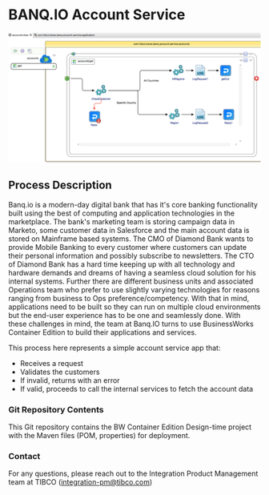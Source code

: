 # BANQ.IO Account Service

![alt tag](/BanqIOAccountService.png)

## Process Description

Banq.io is a modern-day digital bank that has it's core banking functionality built using the best of computing and application technologies in the marketplace. The bank's marketing team is storing campaign data in Marketo, some customer data in Salesforce and the main account data is stored on Mainframe based systems. The CMO of Diamond Bank wants to provide Mobile Banking to every customer where customers can update their personal information and possibly subscribe to newsletters. The CTO of Diamond Bank has a hard time keeping up with all technology and hardware demands and dreams of having a seamless cloud solution for his internal systems. Further there are different business units and associated Operations team who prefer to use slightly varying technologies for reasons ranging from business to Ops preference/competency. With that in mind, applications need to be built so they can run on multiple cloud environments but the end-user experience has to be one and seamlessly done. With these challenges in mind, the team at Banq.IO turns to use BusinessWorks Container Edition to build their applications and services.

This process here represents a simple account service app that:
* Receives a request
* Validates the customers
* If invalid, returns with an error
* If valid, proceeds to call the internal services to fetch the account data

### Git Repository Contents

This Git repository contains the BW Container Edition Design-time project with the Maven files (POM, properties) for deployment.

### Contact

For any questions, please reach out to the Integration Product Management team at TIBCO (integration-pm@tibco.com)

